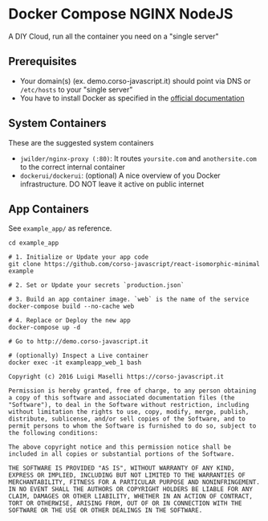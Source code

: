 # Docker Compose NGINX NodeJS

A DIY Cloud, run all the container you need on a "single server"

## Prerequisites

- Your domain(s) (ex. demo.corso-javascript.it) should point via DNS or `/etc/hosts` to your "single server"
- You have to install Docker as specified in the [official documentation](https://docs.docker.com/engine/installation/linux/ubuntulinux/)

## System Containers

These are the suggested system containers

- `jwilder/nginx-proxy (:80)`: It routes `yoursite.com` and `anothersite.com` to the correct internal container
- `dockerui/dockerui`: (optional) A nice overview of you Docker infrastructure. DO NOT leave it active on public internet

## App Containers

See `example_app/` as reference.

```
cd example_app

# 1. Initialize or Update your app code
git clone https://github.com/corso-javascript/react-isomorphic-minimal example

# 2. Set or Update your secrets `production.json`

# 3. Build an app container image. `web` is the name of the service
docker-compose build --no-cache web

# 4. Replace or Deploy the new app
docker-compose up -d

# Go to http://demo.corso-javascript.it

# (optionally) Inspect a Live container
docker exec -it exampleapp_web_1 bash

```

```
Copyright (c) 2016 Luigi Maselli https://corso-javascript.it

Permission is hereby granted, free of charge, to any person obtaining a copy of this software and associated documentation files (the "Software"), to deal in the Software without restriction, including without limitation the rights to use, copy, modify, merge, publish, distribute, sublicense, and/or sell copies of the Software, and to permit persons to whom the Software is furnished to do so, subject to the following conditions:

The above copyright notice and this permission notice shall be included in all copies or substantial portions of the Software.

THE SOFTWARE IS PROVIDED "AS IS", WITHOUT WARRANTY OF ANY KIND, EXPRESS OR IMPLIED, INCLUDING BUT NOT LIMITED TO THE WARRANTIES OF MERCHANTABILITY, FITNESS FOR A PARTICULAR PURPOSE AND NONINFRINGEMENT. IN NO EVENT SHALL THE AUTHORS OR COPYRIGHT HOLDERS BE LIABLE FOR ANY CLAIM, DAMAGES OR OTHER LIABILITY, WHETHER IN AN ACTION OF CONTRACT, TORT OR OTHERWISE, ARISING FROM, OUT OF OR IN CONNECTION WITH THE SOFTWARE OR THE USE OR OTHER DEALINGS IN THE SOFTWARE.
```
